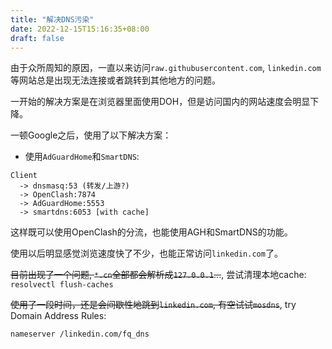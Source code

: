 ```yaml
---
title: "解决DNS污染"
date: 2022-12-15T15:16:35+08:00
draft: false
---
```


由于众所周知的原因，一直以来访问`raw.githubusercontent.com`, `linkedin.com` 等网站总是出现无法连接或者跳转到其他地方的问题。

一开始的解决方案是在浏览器里面使用DOH，但是访问国内的网站速度会明显下降。

一顿Google之后，使用了以下解决方案：

- 使用`AdGuardHome`和`SmartDNS`:
```
Client 
  -> dnsmasq:53 (转发/上游?)
  -> OpenClash:7874 
  -> AdGuardHome:5553 
  -> smartdns:6053 [with cache]
```

这样既可以使用OpenClash的分流，也能使用AGH和SmartDNS的功能。

使用以后明显感觉浏览速度快了不少，也能正常访问`linkedin.com`了。

~~目前出现了一个问题, `*.cn`全部都会解析成`127.0.0.1`...~~, 尝试清理本地cache: `resolvectl flush-caches`

~~使用了一段时间，还是会间歇性地跳到`linkedin.com`, 有空试试`mosdns`~~, try Domain Address Rules:

```
nameserver /linkedin.com/fq_dns
```

